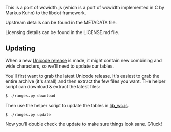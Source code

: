 This is a port of wcwidth.js (which is a port of wcwidth implemented in C by
Markus Kuhn) to the libdot framework.

Upstream details can be found in the METADATA file.

Licensing details can be found in the LICENSE.md file.

## Updating

When a new [Unicode release](https://www.unicode.org/versions/latest/) is made,
it might contain new combining and wide characters, so we'll need to update our
tables.

You'll first want to grab the latest Unicode release.  It's easiest to grab
the entire archive (it's small) and then extract the few files you want.
THe helper script can download & extract the latest files:
```
$ ./ranges.py download
```

Then use the helper script to update the tables in [lib_wc.js](./lib_wc.js).
```
$ ./ranges.py update
```

Now you'll double check the update to make sure things look sane.  G'luck!
